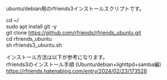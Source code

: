 ubuntu/debian用のrfriends3インストールスクリプトです。

cd ~/  
sudo apt install git -y  
git clone https://github.com/rfriends/rfriends_ubuntu.git  
cd rfriends_ubuntu  
sh rfriends3_ubuntu.sh  
  
インストール方法は以下が参考になります。  
rfriends3のインストール手順 (Ubuntu/debian+lighttpd+samba編)  
https://rfriends.hatenablog.com/entry/2024/02/23/173528    
